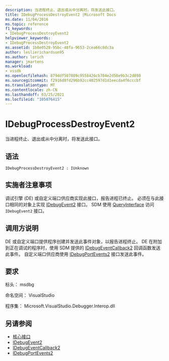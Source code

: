 ```yaml
---
description: 当进程终止、退出或从中分离时，将发送此接口。
title: IDebugProcessDestroyEvent2 |Microsoft Docs
ms.date: 11/04/2016
ms.topic: reference
f1_keywords:
- IDebugProcessDestroyEvent2
helpviewer_keywords:
- IDebugProcessDestroyEvent2
ms.assetid: 1b8e0528-95bc-48fa-9653-2cea66c8dc3a
author: leslierichardson95
ms.author: lerich
manager: jmartens
ms.workload:
- vssdk
ms.openlocfilehash: 879ddf507889c9558426cb784e2d58e9b3c2d898
ms.sourcegitcommit: f2916d8fd296b92cc402597d1d1eecda4f6cccbf
ms.translationtype: MT
ms.contentlocale: zh-CN
ms.lasthandoff: 03/25/2021
ms.locfileid: "105076415"
---
```

# <a name="idebugprocessdestroyevent2"></a>IDebugProcessDestroyEvent2
当进程终止、退出或从中分离时，将发送此接口。

## <a name="syntax"></a>语法

```
IDebugProcessDestroyEvent2 : IUnknown
```

## <a name="notes-for-implementers"></a>实施者注意事项
 调试引擎 (DE) 或自定义端口供应商实现此接口，报告进程已终止。 必须在与此接口相同的对象上实现 [IDebugEvent2](../../../extensibility/debugger/reference/idebugevent2.md) 接口。 SDM 使用 [QueryInterface](/cpp/atl/queryinterface) 访问 `IDebugEvent2` 接口。

## <a name="notes-for-callers"></a>调用方说明
 DE 或自定义端口提供程序创建并发送此事件对象，以报告进程终止。 DE 在附加到正在调试的程序时，使用 SDM 提供的 [IDebugEventCallback2](../../../extensibility/debugger/reference/idebugeventcallback2.md) 回调函数发送此事件。 自定义端口供应商使用 [IDebugPortEvents2](../../../extensibility/debugger/reference/idebugportevents2.md) 接口发送此事件。

## <a name="requirements"></a>要求
 标头： msdbg

 命名空间： VisualStudio

 程序集： Microsoft.VisualStudio.Debugger.Interop.dll

## <a name="see-also"></a>另请参阅
- [核心接口](../../../extensibility/debugger/reference/core-interfaces.md)
- [IDebugEvent2](../../../extensibility/debugger/reference/idebugevent2.md)
- [IDebugEventCallback2](../../../extensibility/debugger/reference/idebugeventcallback2.md)
- [IDebugPortEvents2](../../../extensibility/debugger/reference/idebugportevents2.md)
